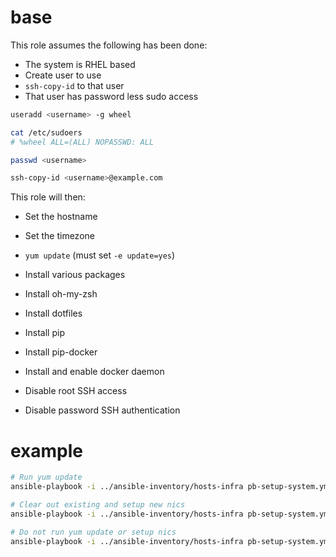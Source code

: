 # base

This role assumes the following has been done:

- The system is RHEL based
- Create user to use
- `ssh-copy-id` to that user
- That user has password less sudo access

```sh
useradd <username> -g wheel

cat /etc/sudoers
# %wheel ALL=(ALL) NOPASSWD: ALL

passwd <username>

ssh-copy-id <username>@example.com
```

This role will then:

- Set the hostname
- Set the timezone

- `yum update` (must set `-e update=yes`)
- Install various packages
- Install oh-my-zsh
- Install dotfiles
- Install pip
- Install pip-docker
- Install and enable docker daemon

- Disable root SSH access
- Disable password SSH authentication

# example

```sh
# Run yum update
ansible-playbook -i ../ansible-inventory/hosts-infra pb-setup-system.yml -e yum_update=yes --limit kvm

# Clear out existing and setup new nics
ansible-playbook -i ../ansible-inventory/hosts-infra pb-setup-system.yml -e setup_nics=yes --limit kvm

# Do not run yum update or setup nics
ansible-playbook -i ../ansible-inventory/hosts-infra pb-setup-system.yml --limit kvm
```
